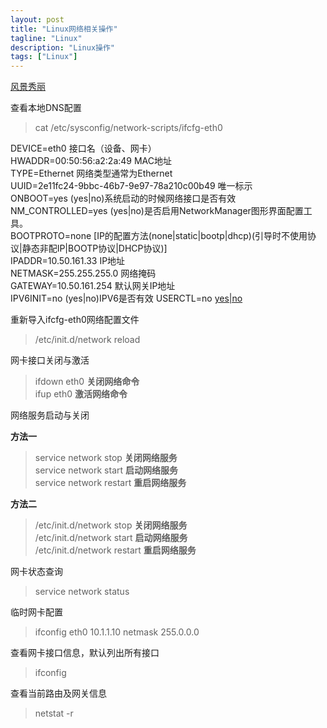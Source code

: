 ```yaml
---
layout: post
title: "Linux网络相关操作"
tagline: "Linux"
description: "Linux操作"
tags: ["Linux"]
---
```


[风景秀丽](http://sc.jb51.net/uploads/allimg/150414/11-150414121036148.jpg)

查看本地DNS配置
> cat /etc/sysconfig/network-scripts/ifcfg-eth0

DEVICE=eth0  接口名（设备、网卡）  
HWADDR=00:50:56:a2:2a:49  MAC地址   
TYPE=Ethernet 网络类型通常为Ethernet  
UUID=2e11fc24-9bbc-46b7-9e97-78a210c00b49  唯一标示  
ONBOOT=yes  (yes|no)系统启动的时候网络接口是否有效  
NM_CONTROLLED=yes (yes|no)是否启用NetworkManager图形界面配置工具。  
BOOTPROTO=none  [IP的配置方法(none|static|bootp|dhcp)(引导时不使用协议|静态非配IP|BOOTP协议|DHCP协议)]  
IPADDR=10.50.161.33  IP地址  
NETMASK=255.255.255.0  网络掩码   
GATEWAY=10.50.161.254  默认网关IP地址   
IPV6INIT=no  (yes|no)IPV6是否有效
USERCTL=no  [yes|no](非root用户是否可以控制该设备)

重新导入ifcfg-eth0网络配置文件
> /etc/init.d/network reload

网卡接口关闭与激活
> ifdown eth0 **关闭网络命令**  
> ifup eth0 **激活网络命令**

网络服务启动与关闭  

**方法一**
> service network stop  **关闭网络服务**  
> service network start **启动网络服务**  
> service network restart **重启网络服务**

**方法二**
> /etc/init.d/network stop **关闭网络服务**  
> /etc/init.d/network start **启动网络服务**  
> /etc/init.d/network restart  **重启网络服务**

网卡状态查询
> service network status

临时网卡配置
> ifconfig eth0 10.1.1.10 netmask 255.0.0.0

查看网卡接口信息，默认列出所有接口
> ifconfig

查看当前路由及网关信息
> netstat -r